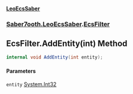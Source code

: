 #### [LeoEcsSaber](index.md 'index')
### [Saber7ooth.LeoEcsSaber](Saber7ooth.LeoEcsSaber.md 'Saber7ooth.LeoEcsSaber').[EcsFilter](EcsFilter.md 'Saber7ooth.LeoEcsSaber.EcsFilter')

## EcsFilter.AddEntity(int) Method

```csharp
internal void AddEntity(int entity);
```
#### Parameters

<a name='Saber7ooth.LeoEcsSaber.EcsFilter.AddEntity(int).entity'></a>

`entity` [System.Int32](https://docs.microsoft.com/en-us/dotnet/api/System.Int32 'System.Int32')